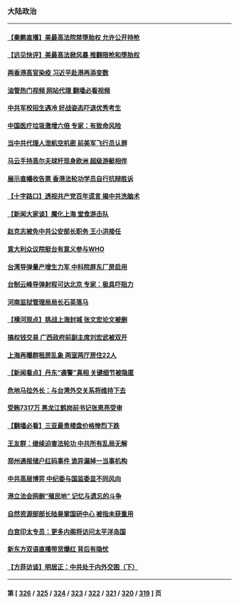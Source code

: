 ### 大陆政治
---
#### [【秦鹏直播】美最高法院禁堕胎权 允许公开持枪](../../pages/ncid277/n13766980.md?06250845) 
#### [【远见快评】美最高法掀风暴 推翻限枪和堕胎权](../../pages/ncid277/n13766978.md?06250845) 
#### [两香港高官染疫 习近平赴港再添变数](../../pages/ncid277/n13766944.md?06250845) 
#### [油管热门视频 网站代理 翻墙必看视频](http://209.222.30.114:81/youtube.html?06250845)
#### [中共军校招生遇冷 好战姿态吓退优秀考生](../../pages/ncid277/n13766945.md?06250845) 
#### [中国医疗垃圾激增六倍 专家：有致命风险](../../pages/ncid277/n13766916.md?06250845) 
#### [当中共代理人泄航空机密 前美军飞行员认罪](../../pages/ncid277/n13766866.md?06250845) 
#### [马云手持高尔夫球杆现身欧洲 超级游艇相伴](../../pages/ncid277/n13766536.md?06250845) 
#### [展示直幡收告票 香港法轮功学员自行抗辩胜诉](../../pages/ncid277/n13766813.md?06250845) 
#### [【十字路口】透视共产党百年谎言 揭中共洗脑术](../../pages/ncid277/n13766701.md?06250845) 
#### [【新闻大家谈】魔化上海 堂食游击队](../../pages/ncid277/n13766703.md?06250845) 
#### [赵克志被免中共公安部长职务 王小洪接任](../../pages/ncid277/n13766655.md?06250845) 
#### [意大利众议院挺台有意义参与WHO](../../pages/ncid277/n13766667.md?06250845) 
#### [台湾导弹量产增生力军 中科院屏东厂房启用](../../pages/ncid277/n13766607.md?06250845) 
#### [台制云峰导弹射程可达北京 专家：极具吓阻力](../../pages/ncid277/n13766539.md?06250845) 
#### [河南监狱管理局局长石英落马](../../pages/ncid277/n13766598.md?06250845) 
#### [【横河观点】挑战上海封城 张文宏论文被删](../../pages/ncid277/n13766249.md?06250845) 
#### [搞权钱交易 广西政府前副主席刘宏武被双开](../../pages/ncid277/n13766504.md?06250845) 
#### [上海再曝群租房乱象 两室两厅房住22人](../../pages/ncid277/n13766431.md?06250845) 
#### [【新闻看点】丹东“袭警”真相 关键细节被隐匿](../../pages/ncid277/n13766190.md?06250845) 
#### [危地马拉外长：与台湾外交关系将维持下去](../../pages/ncid277/n13766398.md?06250845) 
#### [受贿7317万 黑龙江鹤岗前书记张恩亮受审](../../pages/ncid277/n13766344.md?06250845) 
#### [【翻墙必看】三亚最贵楼盘价格惨烈下跌](../../pages/ncid277/n13766339.md?06250845) 
#### [王友群：继续迫害法轮功 中共所有乱局无解](../../pages/ncid277/n13766412.md?06250845) 
#### [郑州通报储户红码事件 诡异漏掉一当事机构](../../pages/ncid277/n13766246.md?06250845) 
#### [中共高层博弈 中纪委与国监委显不同风向](../../pages/ncid277/n13766396.md?06250845) 
#### [港立法会网删“殖民地” 记忆与遗忘的斗争](../../pages/ncid277/n13766371.md?06250845) 
#### [自然资源部部长陆昊掌国研中心 被指未获重用](../../pages/ncid277/n13766282.md?06250845) 
#### [白宫印太专员：更多内阁将访问太平洋岛国](../../pages/ncid277/n13766151.md?06250845) 
#### [新东方双语直播带货爆红 背后有隐忧](../../pages/ncid277/n13766294.md?06250845) 
#### [【方菲访谈】明居正：中共处于内外交困（下）](../../pages/ncid277/n13765952.md?06250845) 

---
#### 第 [ [326](./326.md?06250845) / [325](./325.md?06250845) / [324](./324.md?06250845) / [323](./323.md?06250845) / [322](./322.md?06250845) / [321](./321.md?06250845) / [320](./320.md?06250845) / [319](./319.md?06250845) ] 页
